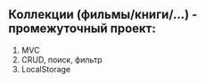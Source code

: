 ## Коллекции (фильмы/книги/...) - промежуточный проект:
1. MVC
2. CRUD, поиск, фильтр
3. LocalStorage
